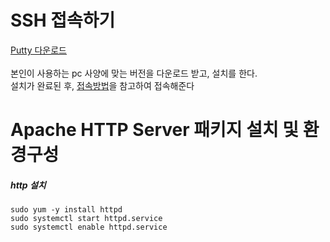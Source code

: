 # SSH 접속하기
[Putty 다운로드](https://www.chiark.greenend.org.uk/~sgtatham/putty/latest.html/) </br></br>
본인이 사용하는 pc 사양에 맞는 버전을 다운로드 받고, 설치를 한다.</br>
설치가 완료된 후, [접속방법](https://cloud.samsungsds.com/manual/ko/scp_user_guide.html#61ddd538a41cdb3d/)을 참고하여 접속해준다

# Apache HTTP Server 패키지 설치 및 환경구성
##### http 설치 
```
sudo yum -y install httpd
sudo systemctl start httpd.service
sudo systemctl enable httpd.service
```
